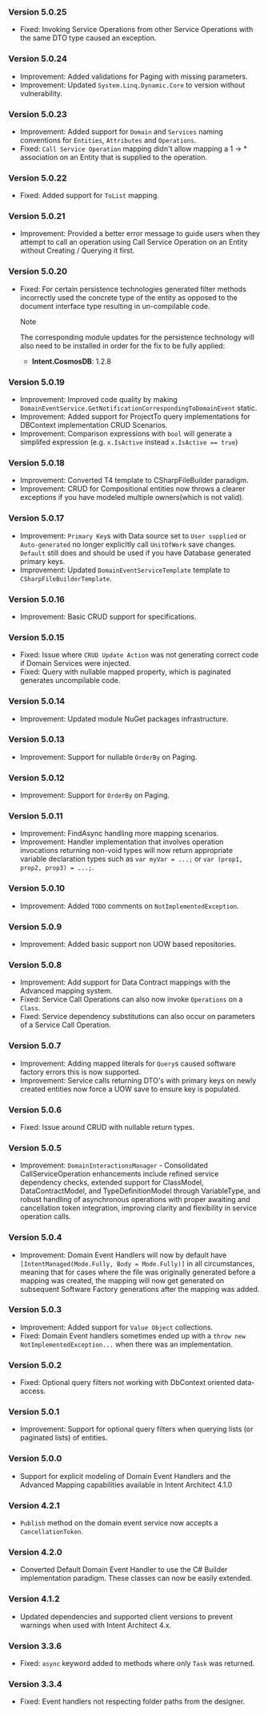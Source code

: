 ### Version 5.0.25

- Fixed: Invoking Service Operations from other Service Operations with the same DTO type caused an exception.

### Version 5.0.24

- Improvement: Added validations for Paging with missing parameters.
- Improvement: Updated `System.Linq.Dynamic.Core` to version without vulnerability.

### Version 5.0.23

- Improvement: Added support for `Domain` and `Services` naming conventions for `Entities`, `Attributes` and `Operations`.
- Fixed: `Call Service Operation` mapping didn't allow mapping a 1 -> * association on an Entity that is supplied to the operation.

### Version 5.0.22

- Fixed: Added support for `ToList` mapping.

### Version 5.0.21

- Improvement: Provided a better error message to guide users when they attempt to call an operation using Call Service Operation on an Entity without Creating / Querying it first.

### Version 5.0.20

- Fixed: For certain persistence technologies generated filter methods incorrectly used the concrete type of the entity as opposed to the document interface type resulting in un-compilable code.

  > [!NOTE]
  >
  > The corresponding module updates for the persistence technology will also need to be installed in order for the fix to be fully applied:
  >
  > - **Intent.CosmosDB**: 1.2.8

### Version 5.0.19

- Improvement: Improved code quality by making `DomainEventService.GetNotificationCorrespondingToDomainEvent` static.
- Improvement: Added support for ProjectTo query implementations for DBContext implementation CRUD Scenarios.
- Improvement: Comparison expressions with `bool` will generate a simplifed expression (e.g. `x.IsActive` instead `x.IsActive == true`)

### Version 5.0.18

- Improvement: Converted T4 template to CSharpFileBuilder paradigm.
- Improvement: CRUD for Compositional entities now throws a clearer exceptions if you have modeled multiple owners(which is not valid).

### Version 5.0.17

- Improvement: `Primary Key`s with Data source set to `User supplied` or `Auto-generated` no longer explicItly call `UnitOfWork` save changes. `Default` still does and should be used if you have Database generated primary keys.
- Improvement: Updated `DomainEventServiceTemplate` template to `CSharpFileBuilderTemplate`.

### Version 5.0.16

- Improvement: Basic CRUD support for specifications.

### Version 5.0.15

- Fixed: Issue where `CRUD Update Action` was not generating correct code if Domain Services were injected.
- Fixed: Query with nullable mapped property, which is paginated generates uncompilable code.

### Version 5.0.14

- Improvement: Updated module NuGet packages infrastructure.

### Version 5.0.13

- Improvement: Support for nullable `OrderBy` on Paging.

### Version 5.0.12

- Improvement: Support for `OrderBy` on Paging.

### Version 5.0.11

- Improvement: FindAsync handling more mapping scenarios.
- Improvement: Handler implementation that involves operation invocations returning non-void types will now return appropriate variable declaration types such as `var myVar = ...;` or `var (prop1, prop2, prop3) = ...;`.

### Version 5.0.10

- Improvement: Added `TODO` comments on `NotImplementedException`.

### Version 5.0.9

- Improvement: Added basic support non UOW based repositories.

### Version 5.0.8

- Improvement: Add support for Data Contract mappings with the Advanced mapping system.
- Fixed: Service Call Operations can also now invoke `Operations` on a `Class`.
- Fixed: Service dependency substitutions can also occur on parameters of a Service Call Operation.

### Version 5.0.7

- Improvement: Adding mapped literals for `Query`s caused software factory errors this is now supported.
- Improvement: Service calls returning DTO's with primary keys on newly created entities now force a UOW save to ensure key is populated.

### Version 5.0.6

- Fixed: Issue around CRUD with nullable return types.

### Version 5.0.5

- Improvement: `DomainInteractionsManager` - Consolidated CallServiceOperation enhancements include refined service dependency checks, extended support for ClassModel, DataContractModel, and TypeDefinitionModel through VariableType, and robust handling of asynchronous operations with proper awaiting and cancellation token integration, improving clarity and flexibility in service operation calls.

### Version 5.0.4

- Improvement: Domain Event Handlers will now by default have `[IntentManaged(Mode.Fully, Body = Mode.Fully)]` in all circumstances, meaning that for cases where the file was originally generated before a mapping was created, the mapping will now get generated on subsequent Software Factory generations after the mapping was added.

### Version 5.0.3

- Improvement: Added support for `Value Object` collections.
- Fixed: Domain Event handlers sometimes ended up with a `throw new NotImplementedException...` when there was an implementation.

### Version 5.0.2

- Fixed: Optional query filters not working with DbContext oriented data-access.

### Version 5.0.1

- Improvement: Support for optional query filters when querying lists (or paginated lists) of entities.
 
### Version 5.0.0

- Support for explicit modeling of Domain Event Handlers and the Advanced Mapping capabilities available in Intent Architect 4.1.0

### Version 4.2.1

- `Publish` method on the domain event service now accepts a `CancellationToken`.

### Version 4.2.0

- Converted Default Domain Event Handler to use the C# Builder implementation paradigm. These classes can now be easily extended.

### Version 4.1.2

- Updated dependencies and supported client versions to prevent warnings when used with Intent Architect 4.x.

### Version 3.3.6

- Fixed: `async` keyword added to methods where only `Task` was returned.

### Version 3.3.4

- Fixed: Event handlers not respecting folder paths from the designer.
